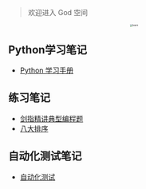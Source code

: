 > 欢迎进入 God 空间

<center><img src="https://ning-wang.oss-cn-beijing.aliyuncs.com/blog-imags/learn.jpg" alt="learn" style="zoom: 33%;" /></center>

## Python学习笔记

* [Python 学习手册](testnode/_sidebar.md)

## 练习笔记
* [剑指精讲典型编程题](testing/剑指精讲典型编程题.md)
* [八大排序](testnode/SORT.md)
## 自动化测试笔记
* [自动化测试](testnode/automated_testing.md)
